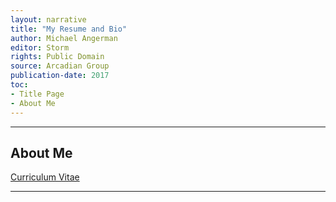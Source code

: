```yaml
---
layout: narrative
title: "My Resume and Bio"
author: Michael Angerman
editor: Storm
rights: Public Domain
source: Arcadian Group
publication-date: 2017
toc:
- Title Page
- About Me
---
```


---

## About Me

[Curriculum Vitae](http://stormasm.github.io/link16/)

---
